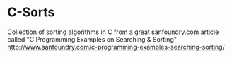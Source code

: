 # C-Sorts
Collection of sorting algorithms in C from a great sanfoundry.com article called "C Programming Examples on Searching &amp; Sorting"
http://www.sanfoundry.com/c-programming-examples-searching-sorting/
